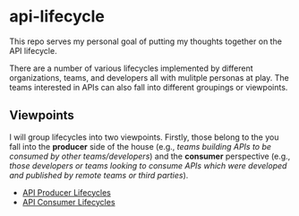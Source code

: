 # api-lifecycle
This repo serves my personal goal of putting my thoughts together on the API lifecycle.

There are a number of various lifecycles implemented by different organizations, teams, and developers all with mulitple personas at play. The teams interested in APIs can also fall into different groupings or viewpoints.

## Viewpoints

I will group lifecycles into two viewpoints. Firstly, those belong to the you fall into the **producer** side of the house (e.g., _teams building APIs to be consumed by other teams/developers_) and the **consumer** perspective (e.g., _those developers or teams looking to consume APIs which were developed and published by remote teams or third parties_).

- [API Producer Lifecycles](https://frankkilcommins.github.io/api-lifecycle/ProviderLifecycles.html)
- [API Consumer Lifecycles](https://frankkilcommins.github.io/api-lifecycle/ConsumerLifecycles.html)

